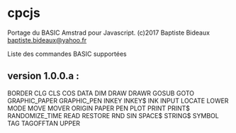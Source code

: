# cpcjs
Portage du BASIC Amstrad pour Javascript.
(c)2017 Baptiste Bideaux
baptiste.bideaux@yahoo.fr

Liste des commandes BASIC supportées

version 1.0.0.a :
---------
BORDER
CLG
CLS
COS
DATA
DIM
DRAW
DRAWR
GOSUB
GOTO
GRAPHIC_PAPER
GRAPHIC_PEN
INKEY
INKEY$
INK
INPUT
LOCATE
LOWER
MODE
MOVE
MOVER
ORIGIN
PAPER
PEN
PLOT
PRINT
PRINT$
RANDOMIZE_TIME
READ
RESTORE
RND
SIN
SPACE$
STRING$
SYMBOL
TAG
TAGOFFTAN
UPPER
